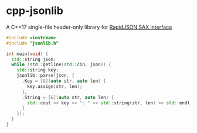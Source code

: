 # cpp-jsonlib

A C++17 single-file header-only library for [RapidJSON SAX interface](https://rapidjson.org/md_doc_sax.html)

```cpp
#include <iostream>
#include "jsonlib.h"

int main(void) {
  std::string json;
  while (std::getline(std::cin, json)) {
    std::string key;
    jsonlib::parse(json, {
      .Key = [&](auto str, auto len) {
        key.assign(str, len);
      },
      .String = [&](auto str, auto len) {
        std::cout << key << ": " << std::string(str, len) << std::endl;
      }
    });
  }
}
```
